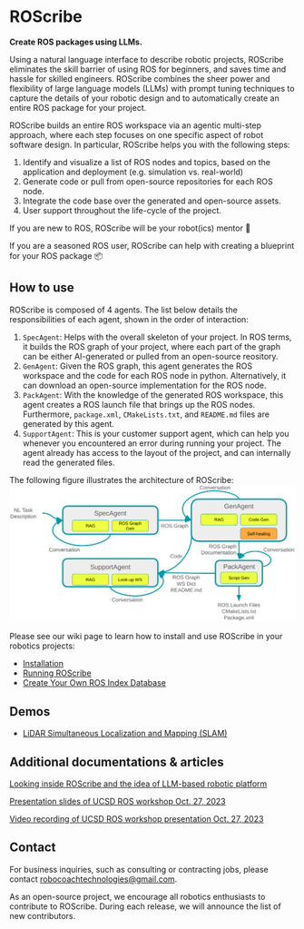 # ROScribe

**Create ROS packages using LLMs.**

Using a natural language interface to describe robotic projects, ROScribe eliminates the skill barrier of using ROS for beginners, and saves time and hassle for skilled engineers. ROScribe combines the sheer power and flexibility of large language models (LLMs) with prompt tuning techniques to capture the details of your robotic design and to automatically create an entire ROS package for your project.

ROScribe builds an entire ROS workspace via an agentic multi-step approach, where each step focuses on one specific aspect of robot software design. In particular, ROScribe helps you with the following steps:

1. Identify and visualize a list of ROS nodes and topics, based on the application and deployment (e.g. simulation vs. real-world)
2. Generate code or pull from open-source repositories for each ROS node.
3. Integrate the code base over the generated and open-source assets.
4. User support throughout the life-cycle of the project.

If you are new to ROS, ROScribe will be your robot(ics) mentor 🤖️

If you are a seasoned ROS user, ROScribe can help with creating a blueprint for your ROS package 📦️

## How to use

ROScribe is composed of 4 agents. The list below details the responsibilities of each agent, shown in the order of interaction:
1. `SpecAgent`: Helps with the overall skeleton of your project. In ROS terms, it builds the ROS graph of your project, where each part of the graph can be either AI-generated or pulled from an open-source reository.
2. `GenAgent`: Given the ROS graph, this agent generates the ROS workspace and the code for each ROS node in python. Alternatively, it can download an open-source implementation for the ROS node.
3. `PackAgent`: With the knowledge of the generated ROS workspace, this agent creates a ROS launch file that brings up the ROS nodes. Furthermore, `package.xml`, `CMakeLists.txt`, and `README.md` files are generated by this agent.
4. `SupportAgent`: This is your customer support agent, which can help you whenever you encountered an error during running your project. The agent already has access to the layout of the project, and can internally read the generated files.

The following figure illustrates the architecture of ROScribe:
![](https://github.com/RoboCoachTechnologies/ROScribe/blob/master/docs/roscribe_arch.png)

Please see our wiki page to learn how to install and use ROScribe in your robotics projects:
* [Installation](https://github.com/RoboCoachTechnologies/ROScribe/wiki/1.-Installation)
* [Running ROScribe](https://github.com/RoboCoachTechnologies/ROScribe/wiki/2.-Running-ROScribe)
* [Create Your Own ROS Index Database](https://github.com/RoboCoachTechnologies/ROScribe/wiki/3.-Create-Your-Own-ROS-Index-Database)

## Demos

- [LiDAR Simultaneous Localization and Mapping (SLAM)](https://www.youtube.com/watch?v=wxZSVwvJVek)

## Additional documentations & articles

[Looking inside ROScribe and the idea of LLM-based robotic platform](https://discourse.ros.org/t/looking-inside-roscribe-and-the-idea-of-llm-based-robotic-platform/34298) 

[Presentation slides of UCSD ROS workshop Oct. 27, 2023](docs/assets/ROScribeDeepDive.pdf)

[Video recording of UCSD ROS workshop presentation Oct. 27, 2023](https://www.youtube.com/watch?v=CPHleR-3Wko)

## Contact

For business inquiries, such as consulting or contracting jobs, please contact robocoachtechnologies@gmail.com.

As an open-source project, we encourage all robotics enthusiasts to contribute to ROScribe. During each release, we will announce the list of new contributors.
